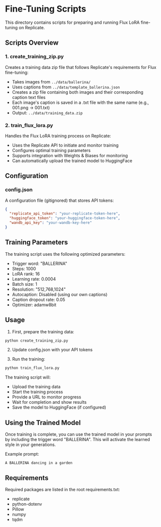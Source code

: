 # Fine-Tuning Scripts

This directory contains scripts for preparing and running Flux LoRA fine-tuning on Replicate.

## Scripts Overview

### 1. create_training_zip.py

Creates a training data zip file that follows Replicate's requirements for Flux fine-tuning:

- Takes images from `../data/ballerina/`
- Uses captions from `../data/template_ballerina.json`
- Creates a zip file containing both images and their corresponding caption text files
- Each image's caption is saved in a .txt file with the same name (e.g., 001.png → 001.txt)
- Output: `../data/training_data.zip`

### 2. train_flux_lora.py

Handles the Flux LoRA training process on Replicate:

- Uses the Replicate API to initiate and monitor training
- Configures optimal training parameters
- Supports integration with Weights & Biases for monitoring
- Can automatically upload the trained model to HuggingFace

## Configuration

### config.json

A configuration file (gitignored) that stores API tokens:

```json
{
  "replicate_api_token": "your-replicate-token-here",
  "huggingface_token": "your-huggingface-token-here",
  "wandb_api_key": "your-wandb-key-here"
}
```

## Training Parameters

The training script uses the following optimized parameters:

- Trigger word: "BALLERINA"
- Steps: 1000
- LoRA rank: 16
- Learning rate: 0.0004
- Batch size: 1
- Resolution: "512,768,1024"
- Autocaption: Disabled (using our own captions)
- Caption dropout rate: 0.05
- Optimizer: adamw8bit

## Usage

1. First, prepare the training data:

```bash
python create_training_zip.py
```

2. Update config.json with your API tokens

3. Run the training:

```bash
python train_flux_lora.py
```

The training script will:

- Upload the training data
- Start the training process
- Provide a URL to monitor progress
- Wait for completion and show results
- Save the model to HuggingFace (if configured)

## Using the Trained Model

Once training is complete, you can use the trained model in your prompts by including the trigger word "BALLERINA". This will activate the learned style in your generations.

Example prompt:

```
A BALLERINA dancing in a garden
```

## Requirements

Required packages are listed in the root requirements.txt:

- replicate
- python-dotenv
- Pillow
- numpy
- tqdm
